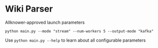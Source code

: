 # Wiki Parser

Allknower-approved launch parameters

```
python main.py --mode "stream" --num-workers 5 --output-mode "kafka"
```

Use `python main.py --help` to learn about all configurable parameters
